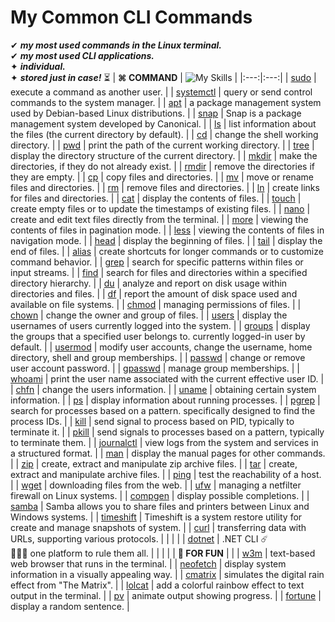 # My Common CLI Commands

✔ ***my most used commands in the Linux terminal.*** <br>
✔ ***my most used CLI applications.*** <br>
✦ ***individual.*** <br>
✦ ***stored just in case!*** ⏳
| **⌘ COMMAND** | ![My Skills](https://go-skill-icons.vercel.app/api/icons?i=linux&theme=dark) | 
|:---:|:---:|
| [sudo](https://github.com/fault3r/cli-commands/blob/main/documents/sudo.md) | execute a command as another user. |
| [systemctl](https://github.com/fault3r/cli-commands/blob/main/documents/systemctl.md) | query or send control commands to the system manager. |
| [apt](https://github.com/fault3r/cli-commands/blob/main/documents/apt.md) | a package management system used by Debian-based Linux distributions. |
| [snap](https://github.com/fault3r/cli-commands/blob/main/documents/snap.md) | Snap is a package management system developed by Canonical. |
| [ls](https://github.com/fault3r/cli-commands/blob/main/documents/ls.md) | list information about the files (the current directory by default). |
| [cd](https://github.com/fault3r/cli-commands/blob/main/documents/cd.md) | change the shell working directory. |
| [pwd](https://github.com/fault3r/cli-commands/blob/main/documents/pwd.md) | print the path of the current working directory. |
| [tree](https://github.com/fault3r/cli-commands/blob/main/documents/tree.md) | display the directory structure of the current directory. |
| [mkdir](https://github.com/fault3r/cli-commands/blob/main/documents/mkdir.md) | make the directories, if they do not already exist. |
| [rmdir](https://github.com/fault3r/cli-commands/blob/main/documents/rmdir.md) | remove the directories if they are empty. |
| [cp](https://github.com/fault3r/cli-commands/blob/main/documents/cp.md) | copy files and directories. |
| [mv](https://github.com/fault3r/cli-commands/blob/main/documents/mv.md) | move or rename files and directories. |
| [rm](https://github.com/fault3r/cli-commands/blob/main/documents/rm.md) | remove files and directories. |
| [ln](https://github.com/fault3r/cli-commands/blob/main/documents/ln.md) | create links for files and directories. |
| [cat](https://github.com/fault3r/cli-commands/blob/main/documents/cat.md) | display the contents of files. |
| [touch](https://github.com/fault3r/cli-commands/blob/main/documents/touch.md) | create empty files or to update the timestamps of existing files. |
| [nano](https://github.com/fault3r/cli-commands/blob/main/documents/nano.md) | create and edit text files directly from the terminal. |
| [more](https://github.com/fault3r/cli-commands/blob/main/documents/more.md) | viewing the contents of files in pagination mode. |
| [less](https://github.com/fault3r/cli-commands/blob/main/documents/less.md) | viewing the contents of files in navigation mode. |
| [head](https://github.com/fault3r/cli-commands/blob/main/documents/head.md) | display the beginning of files. |
| [tail](https://github.com/fault3r/cli-commands/blob/main/documents/tail.md) | display the end of files. |
| [alias](https://github.com/fault3r/cli-commands/blob/main/documents/alias.md) | create shortcuts for longer commands or to customize command behavior. |
| [grep](https://github.com/fault3r/cli-commands/blob/main/documents/grep.md) | search for specific patterns within files or input streams. |
| [find](https://github.com/fault3r/cli-commands/blob/main/documents/find.md) | search for files and directories within a specified directory hierarchy. |
| [du](https://github.com/fault3r/cli-commands/blob/main/documents/du.md) | analyze and report on disk usage within directories and files. |
| [df](https://github.com/fault3r/cli-commands/blob/main/documents/df.md) | report the amount of disk space used and available on file systems. |
| [chmod](https://github.com/fault3r/cli-commands/blob/main/documents/chmod.md) | managing permissions of files. |
| [chown](https://github.com/fault3r/cli-commands/blob/main/documents/chown.md) | change the owner and group of files. |
| [users](https://github.com/fault3r/cli-commands/blob/main/documents/users.md) | display the usernames of users currently logged into the system. |
| [groups](https://github.com/fault3r/cli-commands/blob/main/documents/groups.md) | display the groups that a specified user belongs to. currently logged-in user by default. |
| [usermod](https://github.com/fault3r/cli-commands/blob/main/documents/usermod.md) | modify user accounts, change the username, home directory, shell and group memberships. |
| [passwd](https://github.com/fault3r/cli-commands/blob/main/documents/passwd.md) | change or remove user account password. |
| [gpasswd](https://github.com/fault3r/cli-commands/blob/main/documents/gpasswd.md) | manage group memberships. |
| [whoami](https://github.com/fault3r/cli-commands/blob/main/documents/whoami.md) | print the user name associated with the current effective user ID. |
| [chfn](https://github.com/fault3r/cli-commands/blob/main/documents/chfn.md) | change the users information. |
| [uname](https://github.com/fault3r/cli-commands/blob/main/documents/uname.md) | obtaining certain system information. |
| [ps](https://github.com/fault3r/cli-commands/blob/main/documents/ps.md) | display information about running processes. |
| [pgrep](https://github.com/fault3r/cli-commands/blob/main/documents/pgrep.md) | search for processes based on a pattern. specifically designed to find the process IDs. |
| [kill](https://github.com/fault3r/cli-commands/blob/main/documents/kill.md) | send signal to process based on PID, typically to terminate it. |
| [pkill](https://github.com/fault3r/cli-commands/blob/main/documents/pkill.md) | send signals to processes based on a pattern, typically to terminate them. |
| [journalctl](https://github.com/fault3r/cli-commands/blob/main/documents/journalctl.md) | view logs from the system and services in a structured format. |
| [man](https://github.com/fault3r/cli-commands/blob/main/documents/man.md) | display the manual pages for other commands. |
| [zip](https://github.com/fault3r/cli-commands/blob/main/documents/zip.md) | create, extract and manipulate zip archive files. |
| [tar](https://github.com/fault3r/cli-commands/blob/main/documents/tar.md) | create, extract and manipulate archive files. |
| [ping](https://github.com/fault3r/cli-commands/blob/main/documents/ping.md) | test the reachability of a host. |
| [wget](https://github.com/fault3r/cli-commands/blob/main/documents/wget.md) | downloading files from the web. |
| [ufw](https://github.com/fault3r/cli-commands/blob/main/documents/ufw.md) | managing a netfilter firewall on Linux systems. |
| [compgen](https://github.com/fault3r/cli-commands/blob/main/documents/compgen.md) | display possible completions. |
| [samba](https://github.com/fault3r/cli-commands/blob/main/documents/samba.md) | Samba allows you to share files and printers between Linux and Windows systems. |
| [timeshift](https://github.com/fault3r/cli-commands/blob/main/documents/timeshift.md) | Timeshift is a system restore utility for create and manage snapshots of system. |
| [curl](https://github.com/fault3r/cli-commands/blob/main/documents/curl.md) | transferring data with URLs, supporting various protocols. |
| | |
| [dotnet](https://github.com/fault3r/cli-commands/blob/main/documents/dotnet.md) | .NET CLI ☄️ <br> 🧙🏻‍♂️ one platform to rule them all. |
| | |
| **🌈 FOR FUN** |  |
| [w3m](https://github.com/fault3r/cli-commands/blob/main/documents/w3m.md) | text-based web browser that runs in the terminal. |
| [neofetch](https://github.com/fault3r/cli-commands/blob/main/documents/neofetch.md) | display system information in a visually appealing way. |
| [cmatrix](https://github.com/fault3r/cli-commands/blob/main/documents/cmatrix.md) | simulates the digital rain effect from "The Matrix". |
| [lolcat](https://github.com/fault3r/cli-commands/blob/main/documents/lolcat.md) | add a colorful rainbow effect to text output in the terminal. |
| [pv](https://github.com/fault3r/cli-commands/blob/main/documents/pv.md) | animate output showing progress. |
| [fortune](https://github.com/fault3r/cli-commands/blob/main/documents/fortune.md) | display a random sentence. |